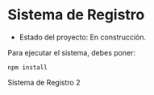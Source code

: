 <h1> Sistema de Registro</h1>

- Estado del proyecto: En construcción.
  
Para ejecutar el sistema, debes poner:

```npm install```

Sistema de Registro 2
